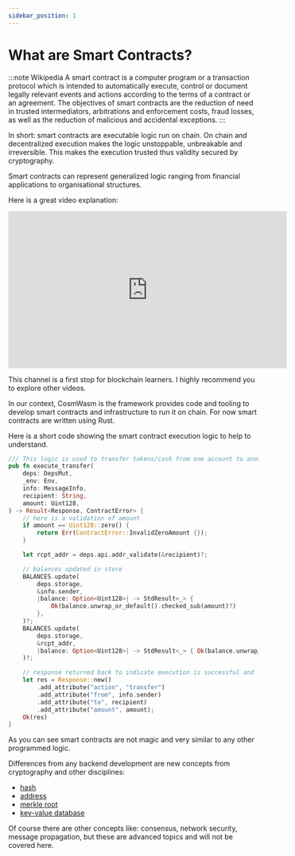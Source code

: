 ```yaml
---
sidebar_position: 1
---
```


# What are Smart Contracts?

:::note Wikipedia
A smart contract is a computer program or a transaction protocol which is intended to automatically execute, control
or document legally relevant events and actions according to the terms of a contract or an agreement.
The objectives of smart contracts are the reduction of need in trusted intermediators, arbitrations and enforcement
costs, fraud losses, as well as the reduction of malicious and accidental exceptions.
:::

In short: smart contracts are executable logic run on chain. On chain and decentralized execution makes the logic
unstoppable, unbreakable and irreversible. This makes the execution trusted thus validity secured by cryptography.

Smart contracts can represent generalized logic ranging from financial applications to organisational structures.

Here is a great video explanation:

<iframe width="560" height="315" src="https://www.youtube.com/embed/ZE2HxTmxfrI" title="YouTube video player"
frameborder="0" allow="accelerometer; autoplay; clipboard-write; encrypted-media; gyroscope; picture-in-picture"
allowfullscreen></iframe>

This channel is a first stop for blockchain learners. I highly recommend you to explore other videos.

In our context, CosmWasm is the framework provides code and tooling to develop smart contracts and infrastructure to
run it on chain. For now smart contracts are written using Rust.

Here is a short code showing the smart contract execution logic to help to understand.

```rust
/// This logic is used to transfer tokens/cash from one account to another
pub fn execute_transfer(
    deps: DepsMut,
    _env: Env,
    info: MessageInfo,
    recipient: String,
    amount: Uint128,
) -> Result<Response, ContractError> {
    // here is a validation of amount
    if amount == Uint128::zero() {
        return Err(ContractError::InvalidZeroAmount {});
    }

    let rcpt_addr = deps.api.addr_validate(&recipient)?;

    // balances updated in store
    BALANCES.update(
        deps.storage,
        &info.sender,
        |balance: Option<Uint128>| -> StdResult<_> {
            Ok(balance.unwrap_or_default().checked_sub(amount)?)
        },
    )?;
    BALANCES.update(
        deps.storage,
        &rcpt_addr,
        |balance: Option<Uint128>| -> StdResult<_> { Ok(balance.unwrap_or_default() + amount) },
    )?;

    // response returned back to indicate execution is successful and further execution
    let res = Response::new()
        .add_attribute("action", "transfer")
        .add_attribute("from", info.sender)
        .add_attribute("to", recipient)
        .add_attribute("amount", amount);
    Ok(res)
}
```

As you can see smart contracts are not magic and very similar to any other programmed logic.

Differences from any backend development are new concepts from cryptography and other disciplines:
  - [hash](https://www.investopedia.com/terms/h/hash.asp)
  - [address](https://www.techslang.com/definition/what-is-a-blockchain-address/)
  - [merkle root](https://www.investopedia.com/terms/m/merkle-root-cryptocurrency.asp)
  - [key-value database](https://www.wikiwand.com/en/Key%E2%80%93value_database)

Of course there are other concepts like: consensus, network security, message propagation, but these are advanced topics
and will not be covered here.
